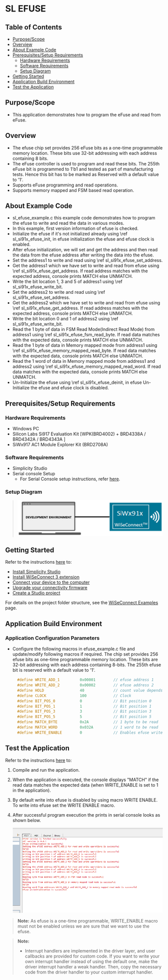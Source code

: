 # SL EFUSE

## Table of Contents

- [Purpose/Scope](#purposescope)
- [Overview](#overview)
- [About Example Code](#about-example-code)
- [Prerequisites/Setup Requirements](#prerequisitessetup-requirements)
  - [Hardware Requirements](#hardware-requirements)
  - [Software Requirements](#software-requirements)
  - [Setup Diagram](#setup-diagram)
- [Getting Started](#getting-started)
- [Application Build Environment](#application-build-environment)
- [Test the Application](#test-the-application)

## Purpose/Scope

- This application demonstrates how to program the eFuse and read from eFuse. 

## Overview

- The efuse chip set provides 256 eFuse bits as a one-time programmable memory location. These bits use 32-bit addressing 
  with each address containing 8 bits. 
- The eFuse controller is used to program and read these bits. The 255th eFuse bit is programmed to 1'b1 and tested as part of manufacturing tests.
  Hence this bit has to be marked as Reserved with a default value to '1'.
- Supports eFuse programming and read operations.
- Supports memory mapped and FSM based read operation.

## About Example Code

- sl_efuse_example.c this example code demonstrates how to program the efuse to write and read the data in various modes.
- In this example, first version information of efuse is checked.
- Initialize the efuse if it's not initialized already using \ref sl_si91x_efuse_init, in efuse initialization the efuse and efuse clock is enabled.
- After efuse initialization, we will set and get the address and then read the data from the efuse address after writing the data into the efuse.
- Set the address1 to write and read using \ref sl_si91x_efuse_set_address.
- Get the address1 which we have set to write and read from efuse using \ref sl_si91x_efuse_get_address. If read address matches with the expected address, console prints MATCH else UNMATCH.
- Write the bit location 1, 3 and 5 of address1 using \ref sl_si91x_efuse_write_bit.
- Set the address2 to write and read using \ref sl_si91x_efuse_set_address.
- Get the address2 which we have set to write and read from efuse using \ref sl_si91x_efuse_get_address. If read address matches with the expected address, console prints MATCH else UNMATCH.
- Write the bit location 0 and 1 of address2 using \ref sl_si91x_efuse_write_bit.
- Read the 1 byte of data in FSM Read Mode(Indirect Read Mode) from address1 using \ref sl_si91x_efuse_fsm_read_byte. If read data matches with the expected data, console prints MATCH else UNMATCH.
- Read the 1 byte of data in Memory mapped mode from address1 using \ref sl_si91x_efuse_memory_mapped_read_byte. If read data matches with the expected data, console prints MATCH else UNMATCH.
- Read the 1 word of data in Memory mapped mode from address1 and address2 using \ref sl_si91x_efuse_memory_mapped_read_word. If read data matches with the expected data, console prints MATCH else UNMATCH.
- Un-Initialize the efuse using \ref sl_si91x_efuse_deinit, in efuse Un-Initialize the efuse and efuse clock is disabled.

## Prerequisites/Setup Requirements

### Hardware Requirements

- Windows PC
- Silicon Labs Si917 Evaluation Kit [WPK(BRD4002) + BRD4338A / BRD4342A / BRD4343A ]
- SiWx917 AC1 Module Explorer Kit (BRD2708A)

### Software Requirements

- Simplicity Studio
- Serial console Setup
  - For Serial Console setup instructions, refer [here](https://docs.silabs.com/wiseconnect/latest/wiseconnect-developers-guide-developing-for-silabs-hosts/#console-input-and-output).

### Setup Diagram

> ![Figure: Introduction](resources/readme/setupdiagram.png)

## Getting Started

Refer to the instructions [here](https://docs.silabs.com/wiseconnect/latest/wiseconnect-getting-started/) to:

- [Install Simplicity Studio](https://docs.silabs.com/wiseconnect/latest/wiseconnect-developers-guide-developing-for-silabs-hosts/#install-simplicity-studio)
- [Install WiSeConnect 3 extension](https://docs.silabs.com/wiseconnect/latest/wiseconnect-developers-guide-developing-for-silabs-hosts/#install-the-wi-se-connect-3-extension)
- [Connect your device to the computer](https://docs.silabs.com/wiseconnect/latest/wiseconnect-developers-guide-developing-for-silabs-hosts/#connect-si-wx91x-to-computer)
- [Upgrade your connectivity firmware ](https://docs.silabs.com/wiseconnect/latest/wiseconnect-developers-guide-developing-for-silabs-hosts/#update-si-wx91x-connectivity-firmware)
- [Create a Studio project ](https://docs.silabs.com/wiseconnect/latest/wiseconnect-developers-guide-developing-for-silabs-hosts/#create-a-project)

For details on the project folder structure, see the [WiSeConnect Examples](https://docs.silabs.com/wiseconnect/latest/wiseconnect-examples/#example-folder-structure) page.

## Application Build Environment

### Application Configuration Parameters

- Configure the following macros in efuse_example.c file and update/modify following macros if required. The chip set provides 256 efuse bits as one-time programmable memory location. These bits are 32-bit addressing with each address containing 8-bits. The 255th efuse bit is reserved with a default value to '1'.

  ```C
    #define WRITE_ADD_1         0x00001        // efuse address 1
    #define WRITE_ADD_2         0x00002        // efuse address 2
    #define HOLD                40             // count value depends on clock frequency of EFUSE controller
    #define CLOCK               100            // Clock  
    #define BIT_POS_0           0              // Bit position 0
    #define BIT_POS_1           1              // Bit position 1
    #define BIT_POS_3           3              // Bit position 3
    #define BIT_POS_5           5              // Bit position 5
    #define MATCH_BYTE          0x2A           // 1 byte to be read
    #define MATCH_WORD          0x032A         // 1 word to be read
    #define WRITE_ENABLE        0              // Enables efuse write
  ```

## Test the Application

Refer to the instructions [here](https://docs.silabs.com/wiseconnect/latest/wiseconnect-getting-started/) to:

1. Compile and run the application.
2. When the application is executed, the console displays "MATCH" if the read data matches the expected data (when WRITE_ENABLE is set to 1 in 
   the application).
3. By default write into efuse is disabled by using macro WRITE ENABLE. To write into efuse set the WRITE ENABLE macro.
4. After successful program execution the prints in serial console looks as shown below.

    ![Figure: Introduction](resources/readme/output.png)

>**Note:** As efuse is a one-time programmable, WRITE_ENABLE macro must not be enabled unless we are sure that we want to use the efuse.

> **Note:**
>
> - Interrupt handlers are implemented in the driver layer, and user callbacks are provided for custom code. If you want to write your own interrupt handler instead of using the default one, make the driver interrupt handler a weak handler. Then, copy the necessary code from the driver handler to your custom interrupt handler.
